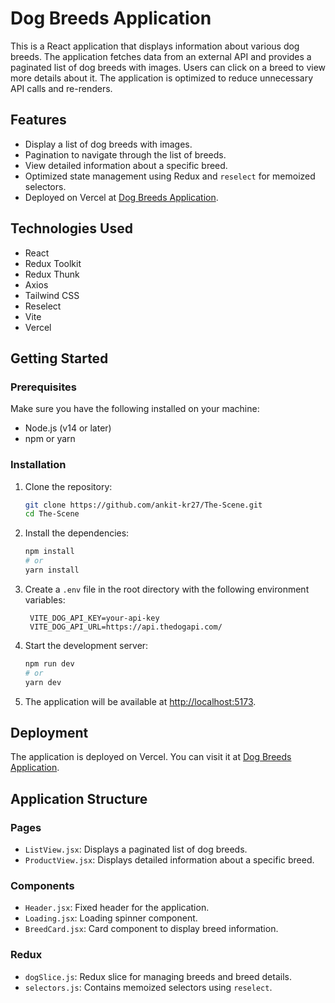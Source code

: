 # Dog Breeds Application

This is a React application that displays information about various dog breeds. The application fetches data from an external API and provides a paginated list of dog breeds with images. Users can click on a breed to view more details about it. The application is optimized to reduce unnecessary API calls and re-renders.

## Features

- Display a list of dog breeds with images.
- Pagination to navigate through the list of breeds.
- View detailed information about a specific breed.
- Optimized state management using Redux and `reselect` for memoized selectors.
- Deployed on Vercel at [Dog Breeds Application](https://the-scene-rho.vercel.app/).

## Technologies Used

- React
- Redux Toolkit
- Redux Thunk
- Axios
- Tailwind CSS
- Reselect
- Vite
- Vercel

## Getting Started

### Prerequisites

Make sure you have the following installed on your machine:

- Node.js (v14 or later)
- npm or yarn

### Installation

1. Clone the repository:

   ```bash
   git clone https://github.com/ankit-kr27/The-Scene.git
   cd The-Scene
    ```
2. Install the dependencies:

   ```bash
   npm install
   # or
   yarn install
   ```
3. Create a `.env` file in the root directory with the following environment variables:

   ```env
    VITE_DOG_API_KEY=your-api-key
    VITE_DOG_API_URL=https://api.thedogapi.com/
    ```
4. Start the development server:

   ```bash
   npm run dev
   # or
   yarn dev
   ```
5. The application will be available at [http://localhost:5173](http://localhost:5173).

## Deployment

The application is deployed on Vercel. You can visit it at [Dog Breeds Application](https://the-scene-rho.vercel.app/).

## Application Structure

### Pages

- `ListView.jsx`: Displays a paginated list of dog breeds.
- `ProductView.jsx`: Displays detailed information about a specific breed.

### Components

- `Header.jsx`: Fixed header for the application.
- `Loading.jsx`: Loading spinner component.
- `BreedCard.jsx`: Card component to display breed information.

### Redux

- `dogSlice.js`: Redux slice for managing breeds and breed details.
- `selectors.js`: Contains memoized selectors using `reselect`.



